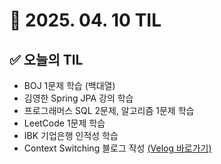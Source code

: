 # 📅 2025. 04. 10 TIL

## ✅ 오늘의 TIL
- BOJ 1문제 학습 (백대열)
- 김영한 Spring JPA 강의 학습
- 프로그래머스 SQL 2문제, 알고리즘 1문제 학습
- LeetCode 1문제 학습
- IBK 기업은행 인적성 학습
- Context Switching 블로그 작성 [(Velog 바로가기)](https://velog.io/@lgh8079/Context-Switching-Context-Switching%EB%AC%B8%EB%A7%A5-%EA%B5%90%ED%99%98-%EC%A0%95%EB%A6%AC)

